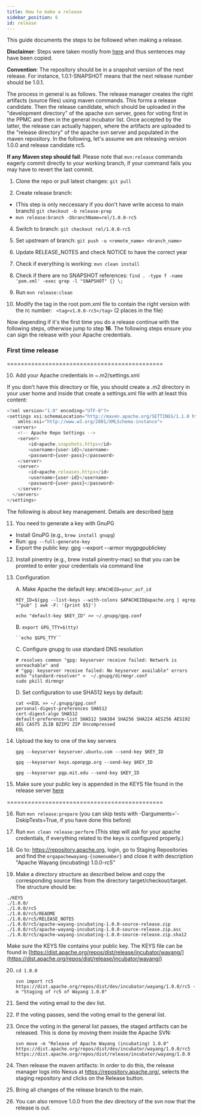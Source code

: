 ```yaml
---
title: How to make a release
sidebar_position: 6
id: release
---
```


This guide documents the steps to be followed when making a release. 

**Disclaimer**: Steps were taken mostly from [here](https://plc4x.apache.org/plc4x/latest/developers/release/release.html) and thus sentences may have been copied.

**Convention**: The repository should be in a snapshot version of the next release. For instance, 1.0.1-SNAPSHOT means that the next release number should be 1.0.1.

The process in general is as follows. The release manager creates the right artifacts (source files) using maven commands. This forms a release candidate. Then the release candidate, which should be uploaded in the "development directory" of the apache svn server, goes for voting first in the PPMC and then in the general incubator list. Once accepted by the latter, the release can actually happen, where the artifacts are uploaded to the "release directory" of the apache svn server and populated in the maven repository. In the following, let's assume we are releasing version 1.0.0 and release candidate rc5.

**If any Maven step should fail**:
Please note that `mvn:release` commands eagerly commit directly to your working branch, if your command fails you may have to revert the last commit.

1. Clone the repo or pull latest changes:
``git pull`` 

2. Create release branch:
- (This step is only neccessary if you don't have write access to main branch)
   ``git checkout -b release-prep`` 
- ``mvn release:branch -DbranchName=rel/1.0.0-rc5``


4. Switch to branch:
``git checkout rel/1.0.0-rc5``

5. Set upstream of branch:
``git push -u <remote_name> <branch_name>``

6. Update RELEASE_NOTES and check NOTICE to have the correct year

7. Check if everything is working: 
    ``mvn clean install``


8. Check if there are no SNAPSHOT references: ``find . -type f -name 'pom.xml' -exec grep -l "SNAPSHOT" {} \;``

9. Run ``mvn release:clean``

10. Modify the tag in the root pom.xml file to contain the right version with the rc number:
`` <tag>v1.0.0-rc5</tag>`` (2 places in the file)

Now depending if it's the first time you do a release continue with the following steps, otherwise jump to step **16**.
The following steps ensure you can sign the release with your Apache credentials.

### First time release
=============================================

10. Add your Apache credentials in ~.m2/settings.xml

If you don’t have this directory or file, you should create a .m2 directory in your user home and inside that create a settings.xml file with at least this content:

```javascript
<?xml version="1.0" encoding="UTF-8"?>
<settings xsi:schemaLocation="http://maven.apache.org/SETTINGS/1.1.0 http://maven.apache.org/xsd/settings-1.1.0.xsd" xmlns="http://maven.apache.org/SETTINGS/1.1.0"
    xmlns:xsi="http://www.w3.org/2001/XMLSchema-instance">
  <servers>
    <!-- Apache Repo Settings -->
    <server>
        <id>apache.snapshots.https</id>
        <username>{user-id}</username>
        <password>{user-pass}</password>
    </server>
    <server>
        <id>apache.releases.https</id>
        <username>{user-id}</username>
        <password>{user-pass}</password>
    </server>
  </servers>
</settings>
```

The following is about key management. Details are described [here](https://pulsar.apache.org/contribute/create-gpg-keys/)

11. You need to generate a key with GnuPG
- Install GnuPG (e.g., ``brew install gnupg``)
- Run: ``gpg --full-generate-key``
- Export the public key: gpg --export --armor mygpgpublickey 

12. Install pinentry (e.g., brew install pinentry-mac) so that you can be promted to enter your credentials via command line

13. Configuration

    A. Make Apache the default key:
    ``APACHEID=your_asf_id``

    ``KEY_ID=$(gpg --list-keys --with-colons $APACHEID@apache.org | egrep "^pub" | awk -F: '{print $5}')``

    ``echo "default-key $KEY_ID" >> ~/.gnupg/gpg.conf``

    B. ``export GPG_TTY=$(tty)``

        ``echo $GPG_TTY``

    C. Configure gnupg to use standard DNS resolution

    ```
    # resolves common "gpg: keyserver receive failed: Network is unreachable" and
    # "gpg: keyserver receive failed: No keyserver available" errors
    echo "standard-resolver" >  ~/.gnupg/dirmngr.conf
    sudo pkill dirmngr
    ```

    D. Set configuration to use SHA512 keys by default:
    ```
    cat <<EOL >> ~/.gnupg/gpg.conf
    personal-digest-preferences SHA512
    cert-digest-algo SHA512
    default-preference-list SHA512 SHA384 SHA256 SHA224 AES256 AES192 AES CAST5 ZLIB BZIP2 ZIP Uncompressed
    EOL
    ```

14. Upload the key to one of the key servers

    ``gpg --keyserver keyserver.ubuntu.com --send-key $KEY_ID``

    ``gpg --keyserver keys.openpgp.org --send-key $KEY_ID``

    ``gpg --keyserver pgp.mit.edu --send-key $KEY_ID``

15. Make sure your public key is appended in the KEYS file found in the release server [here](https://dist.apache.org/repos/dist/release/incubator/wayang/)

=============================================

16. Run ``mvn release:prepare`` (you can skip tests with -Darguments='-DskipTests=True, if you have done this before)

17. Run ``mvn clean release:perform`` (This step will ask for your apache credentials, if everything related to the keys is configured properly.)

18. Go to: https://repository.apache.org, login, go to Staging Repositories and find the `orgapachewayang-{somenumber}` and close it with description "Apache Wayang (incubating) 1.0.0-rc5"

19. Make a directory structure as described below and copy the corresponding source files from the directory target/checkout/target. The structure should be:
```
./KEYS
./1.0.0/
./1.0.0/rc5
./1.0.0/rc5/README
./1.0.0/rc5/RELEASE_NOTES
./1.0.0/rc5/apache-wayang-incubating-1.0.0-source-release.zip
./1.0.0/rc5/apache-wayang-incubating-1.0.0-source-release.zip.asc
./1.0.0/rc5/apache-wayang-incubating-1.0.0-source-release.zip.sha12
```

Make sure the KEYS file contains your public key. The KEYS file can be found in [https://dist.apache.org/repos/dist/release/incubator/wayang/](https://dist.apache.org/repos/dist/release/incubator/wayang/)

20. ``cd 1.0.0``

    ``svn import rc5 https://dist.apache.org/repos/dist/dev/incubator/wayang/1.0.0/rc5 -m "Staging of rc5 of Wayang 1.0.0"``

21. Send the voting email to the dev list.

22. If the voting passes, send the voting email to the general list.

23. Once the voting in the general list passes, the staged artifacts can be released. This is done by moving them inside the Apache SVN:

    ``svn move -m "Release of Apache Wayang (incubating) 1.0.0" https://dist.apache.org/repos/dist/dev/incubator/wayang/1.0.0/rc5 https://dist.apache.org/repos/dist/release/incubator/wayang/1.0.0``

24. Then release the maven artifacts: In order to do this, the release manager logs into Nexus at https://repository.apache.org/, selects the staging repository and clicks on the Release button.

25. Bring all changes of the release branch to the main.

26. You can also remove 1.0.0 from the dev directory of the svn now that the release is out.
